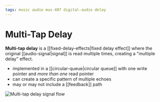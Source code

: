 ```yaml
---
tags: music audio mus-407 digital-audio delay
---
```


# Multi-Tap Delay

**Multi-tap delay** is a [[fixed-delay-effects|fixed delay effect]] where the original [[audio-signal|signal]] is read multiple times, creating a "multiple delay" effect.

- implemented in a [[circular-queue|circular queue]] with one write pointer and _more than one_ read pointer
- can create a specific pattern of multiple echoes
- may or may not include a [[feedback]] path

![Multi-tap delay signal flow](../public/attachments/multi-tap-delay-signal-flow.png)
